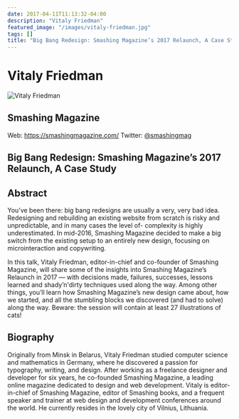 ```yaml
---
date: 2017-04-11T11:13:32-04:00
description: "Vitaly Friedman"
featured_image: "/images/vitaly-friedman.jpg"
tags: []
title: "Big Bang Redesign: Smashing Magazine’s 2017 Relaunch, A Case Study"
---
```


<h1>
Vitaly Friedman
</h1>

<img class="speaker-photo" alt="Vitaly Friedman"
  src="/images/vitaly-friedman.jpg"/>

<h2>
Smashing Magazine
</h2>

<p class="contact-info">
<span class="web">Web: <a href="https://smashingmagazine.com/">https://smashingmagazine.com/</a></span>
<span class="twitter">Twitter: <a href="https://twitter.com/smashingmag">@smashingmag</a></span>
</p>

<h2>
Big Bang Redesign: Smashing Magazine’s 2017 Relaunch, A Case Study
</h2>

<h2 class="abstract">Abstract</h2>
<p>
You’ve been there: big bang redesigns are usually a very, very bad
idea. Redesigning and rebuilding an existing website from scratch
is risky and unpredictable, and in many cases the level of-
complexity is highly underestimated. In mid-2016, Smashing
Magazine decided to make a big switch from the existing setup to
an entirely new design, focusing on microinteraction and
copywriting.
</p>
<p>
In this talk, Vitaly Friedman, editor-in-chief and co-founder of
Smashing Magazine, will share some of the insights into Smashing
Magazine’s Relaunch in 2017 — with decisions made, failures,
successes, lessons learned and shady’n'dirty techniques used along
the way. Among other things, you’ll learn how Smashing Magazine’s
new design came about, how we started, and all the stumbling
blocks we discovered (and had to solve) along the way. Beware: the
session will contain at least 27 illustrations of cats!
</p>



<h2 class="biography">Biography</h2>
<p>
Originally from Minsk in Belarus, Vitaly Friedman studied computer
science and mathematics in Germany, where he discovered a passion
for typography, writing, and design. After working as a freelance
designer and developer for six years, he co-founded Smashing
Magazine, a leading online magazine dedicated to design and web
development. Vitaly is editor-in-chief of Smashing Magazine,
editor of Smashing books, and a frequent speaker and trainer at
web design and development conferences around the world. He
currently resides in the lovely city of Vilnius, Lithuania.
</p>

